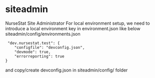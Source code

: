 # siteadmin
 NurseStat Site Administrator
 For local environment setup, we need to introduce a local environment key in environment.json like below 
 siteadmin/config/environments.json

     "dev.nursestat.test": {
        "configfile": "devconfig.json",
        "devmode": true,
        "errorreporting": true
    }

and copy/create devconfig.json in siteadmin/config/ folder  